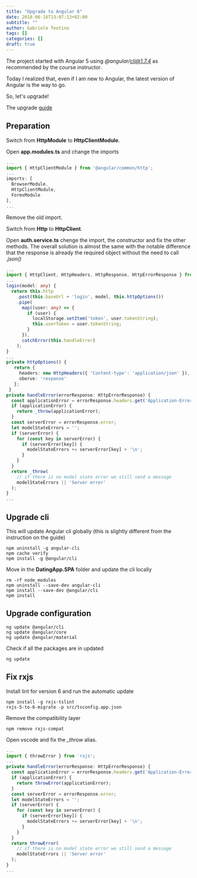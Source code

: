 ```yaml
---
title: "Upgrade to Angular 6"
date: 2018-06-16T13:07:13+02:00
subtitle: ""
author: Gabriele Teotino
tags: []
categories: []
draft: true
---
```


The project started with Angular 5 using *@angular/cli@1.7.4* as recommended by the course instructor.

Today I realized that, even if I am new to Angular, the latest version of Angular is the way to go.

So, let's upgrade!

<!--more-->

The upgrade [guide](https://update.angular.io/)

## Preparation

Switch from **HttpModule** to **HttpClientModule**.

Open **app.modules.ts** and change the imports

```typescript
...
import { HttpClientModule } from '@angular/common/http';
...
imports: [
  BrowserModule,
  HttpClientModule,
  FormsModule
],
...
```

Remove the old import.

Switch from **Http** to **HttpClient**.

Open **auth.service.ts** chenge the import, the constructor and fix the other methods. The overall solution is almost the same with the notable difference that the response is already the required object without the need to call *.json()*

```typescript
...
import { HttpClient, HttpHeaders, HttpResponse, HttpErrorResponse } from '@angular/common/http';
...
login(model: any) {
  return this.http
    .post(this.baseUrl + 'login', model, this.httpOptions())
    .pipe(
      map((user: any) => {
        if (user) {
          localStorage.setItem('token', user.tokenString);
          this.userToken = user.tokenString;
        }
      }),
      catchError(this.handleError)
    );
}
...
private httpOptions() {
   return {
     headers: new HttpHeaders({ 'Content-type': 'application/json' }),
     oberve: 'response'
   };
 }
private handleError(errorResponse: HttpErrorResponse) {
  const applicationError = errorResponse.headers.get('Application-Error');
  if (applicationError) {
    return _throw(applicationError);
  }
  const serverError = errorResponse.error;
  let modelStateErrors = '';
  if (serverError) {
    for (const key in serverError) {
      if (serverError[key]) {
        modelStateErrors += serverError[key] + '\n';
      }
    }
  }
  return _throw(
    // if there is no model state error we still send a message
    modelStateErrors || 'Server error'
  );
}
...
```

## Upgrade cli

This will update Angular cli globally (this is slightly different from the instruction on the guide)

```shell
npm uninstall -g angular-cli
npm cache verify
npm install -g @angular/cli
```

Move in the **DatingApp.SPA** folder and update the cli locally

```shell
rm -rf node_modules
npm uninstall --save-dev angular-cli
npm install --save-dev @angular/cli
npm install
```

## Upgrade configuration

```shell
ng update @angular/cli
ng update @angular/core
ng update @angular/material
```

Check if all the packages are in updated

```shell
ng update
```

## Fix rxjs

Install lint for version 6 and run the automatic update

```shell
npm install -g rxjs-tslint
rxjs-5-to-6-migrate -p src/tsconfig.app.json
```

Remove the compatibility layer

```shell
npm remove rxjs-compat
```

Open vscode and fix the *_throw* alias.

```typescript
...
import { throwError } from 'rxjs';
...
private handleError(errorResponse: HttpErrorResponse) {
  const applicationError = errorResponse.headers.get('Application-Error');
  if (applicationError) {
    return throwError(applicationError);
  }
  const serverError = errorResponse.error;
  let modelStateErrors = '';
  if (serverError) {
    for (const key in serverError) {
      if (serverError[key]) {
        modelStateErrors += serverError[key] + '\n';
      }
    }
  }
  return throwError(
    // if there is no model state error we still send a message
    modelStateErrors || 'Server error'
  );
}
...
```
